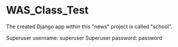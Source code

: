 # WAS_Class_Test

The created Django app within this "news" project is called "school".

Superuser username: superuser
Superuser password: password
